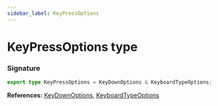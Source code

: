 ```yaml
---
sidebar_label: KeyPressOptions
---
```


# KeyPressOptions type

### Signature

```typescript
export type KeyPressOptions = KeyDownOptions & KeyboardTypeOptions;
```

**References:** [KeyDownOptions](./puppeteer.keydownoptions.md), [KeyboardTypeOptions](./puppeteer.keyboardtypeoptions.md)
